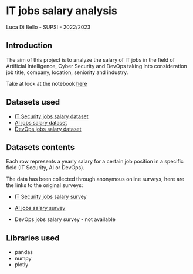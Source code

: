 # IT jobs salary analysis
Luca Di Bello - SUPSI - 2022/2023

## Introduction

The aim of this project is to analyze the salary of IT jobs in the field of Artificial Intelligence, Cyber Security and DevOps taking into consideration job title, company, location, seniority and industry.

Take at look at the notebook [here]()

## Datasets used

- [IT Security jobs salary dataset](https://github.com/foorilla/infosec-jobs-com-salaries)
- [AI jobs salary dataset](https://github.com/foorilla/ai-jobs-net-salaries)
- [DevOps jobs salary dataset](https://github.com/foorilla/devops-jobs-net-salaries.git)

## Datasets contents

Each row represents a yearly salary for a certain job position in a specific field (IT Security, AI or DevOps).

The data has been collected through anonymous online surveys, here are the links to the original surveys:

- [IT Security jobs salary survey](https://infosec-jobs.com/salaries/form/)

- [AI jobs salary survey](https://ai-jobs.net/salaries/form/)

- DevOps jobs salary survey - not available

## Libraries used

- pandas
- numpy
- plotly
